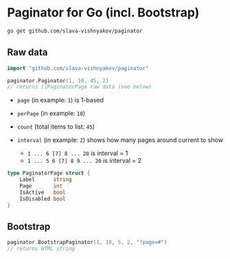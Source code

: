 # Paginator for Go (incl. Bootstrap)

```sh
go get github.com/slava-vishnyakov/paginator
```

## Raw data

```go
import "github.com/slava-vishnyakov/paginator"

paginator.Paginator(1, 10, 45, 2)
// returns []PaginatorPage raw data (see below)
```

- `page` (in example: `1`) is 1-based

- `perPage` (in example: `10`)

- `count` (total items to list: `45`)

- `interval` (in example: `2`) shows how many pages around current to show
  - `1 ... 6 [7] 8 ... 20` is interval = 1
  - `1 ... 5 6 [7] 8 9 ... 20` is interval = 2


```go
type PaginatorPage struct {
	Label      string
	Page       int
	IsActive   bool
	IsDisabled bool
}
```

## Bootstrap

```go
paginator.BootstrapPaginator(1, 10, 5, 2, "?page=#")
// returns HTML string
```

